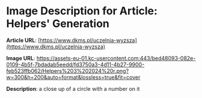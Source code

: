 # Image Description for Article: Helpers' Generation
**Article URL**: [https://www.dkms.pl/uczelnia-wyzsza](https://www.dkms.pl/uczelnia-wyzsza)

**Image URL**: https://assets-eu-01.kc-usercontent.com:443/bed48093-082e-0109-4b5f-7bdadab5eedd/fd3750a3-4d11-4b27-9900-feb523ffb062/Helpers%203%202024%20r.png?w=300&h=200&auto=format&lossless=true&fit=cover

**Description**: a close up of a circle with a number on it
